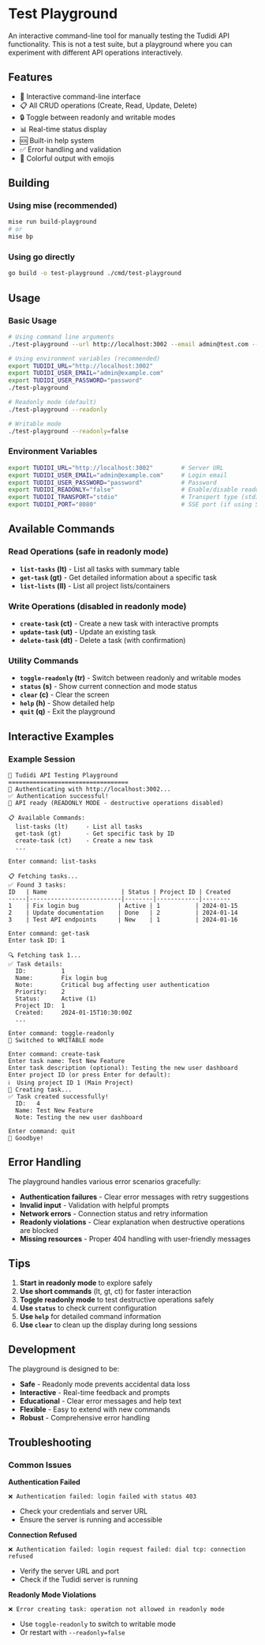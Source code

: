 # Test Playground

An interactive command-line tool for manually testing the Tudidi API functionality. This is not a test suite, but a playground where you can experiment with different API operations interactively.

## Features

- 🔧 Interactive command-line interface
- 📋 All CRUD operations (Create, Read, Update, Delete)
- 🔒 Toggle between readonly and writable modes
- 📊 Real-time status display
- 🆘 Built-in help system
- ✅ Error handling and validation
- 🎨 Colorful output with emojis

## Building

### Using mise (recommended)
```bash
mise run build-playground
# or
mise bp
```

### Using go directly
```bash
go build -o test-playground ./cmd/test-playground
```

## Usage

### Basic Usage
```bash
# Using command line arguments
./test-playground --url http://localhost:3002 --email admin@test.com --password secret

# Using environment variables (recommended)
export TUDIDI_URL="http://localhost:3002"
export TUDIDI_USER_EMAIL="admin@example.com"
export TUDIDI_USER_PASSWORD="password"
./test-playground

# Readonly mode (default)
./test-playground --readonly

# Writable mode
./test-playground --readonly=false
```

### Environment Variables
```bash
export TUDIDI_URL="http://localhost:3002"        # Server URL
export TUDIDI_USER_EMAIL="admin@example.com"     # Login email
export TUDIDI_USER_PASSWORD="password"           # Password
export TUDIDI_READONLY="false"                   # Enable/disable readonly mode
export TUDIDI_TRANSPORT="stdio"                  # Transport type (stdio/sse)
export TUDIDI_PORT="8080"                        # SSE port (if using SSE)
```

## Available Commands

### Read Operations (safe in readonly mode)
- **`list-tasks` (lt)** - List all tasks with summary table
- **`get-task` (gt)** - Get detailed information about a specific task
- **`list-lists` (ll)** - List all project lists/containers

### Write Operations (disabled in readonly mode)
- **`create-task` (ct)** - Create a new task with interactive prompts
- **`update-task` (ut)** - Update an existing task
- **`delete-task` (dt)** - Delete a task (with confirmation)

### Utility Commands
- **`toggle-readonly` (tr)** - Switch between readonly and writable modes
- **`status` (s)** - Show current connection and mode status
- **`clear` (c)** - Clear the screen
- **`help` (h)** - Show detailed help
- **`quit` (q)** - Exit the playground

## Interactive Examples

### Example Session
```
🔧 Tudidi API Testing Playground
==================================
🔐 Authenticating with http://localhost:3002...
✅ Authentication successful!
🚀 API ready (READONLY MODE - destructive operations disabled)

📋 Available Commands:
  list-tasks (lt)     - List all tasks
  get-task (gt)       - Get specific task by ID
  create-task (ct)    - Create a new task
  ...

Enter command: list-tasks

📋 Fetching tasks...
✅ Found 3 tasks:
ID   | Name                     | Status | Project ID | Created
-----|--------------------------|--------|------------|--------
1    | Fix login bug           | Active | 1          | 2024-01-15
2    | Update documentation    | Done   | 2          | 2024-01-14
3    | Test API endpoints      | New    | 1          | 2024-01-16

Enter command: get-task
Enter task ID: 1

🔍 Fetching task 1...
✅ Task details:
  ID:          1
  Name:        Fix login bug
  Note:        Critical bug affecting user authentication
  Priority:    2
  Status:      Active (1)
  Project ID:  1
  Created:     2024-01-15T10:30:00Z
  ...

Enter command: toggle-readonly
🔄 Switched to WRITABLE mode

Enter command: create-task
Enter task name: Test New Feature
Enter task description (optional): Testing the new user dashboard
Enter project ID (or press Enter for default): 
ℹ️  Using project ID 1 (Main Project)
🔨 Creating task...
✅ Task created successfully!
  ID:   4
  Name: Test New Feature
  Note: Testing the new user dashboard

Enter command: quit
👋 Goodbye!
```

## Error Handling

The playground handles various error scenarios gracefully:

- **Authentication failures** - Clear error messages with retry suggestions
- **Invalid input** - Validation with helpful prompts
- **Network errors** - Connection status and retry information
- **Readonly violations** - Clear explanation when destructive operations are blocked
- **Missing resources** - Proper 404 handling with user-friendly messages

## Tips

1. **Start in readonly mode** to explore safely
2. **Use short commands** (lt, gt, ct) for faster interaction
3. **Toggle readonly mode** to test destructive operations safely
4. **Use `status`** to check current configuration
5. **Use `help`** for detailed command information
6. **Use `clear`** to clean up the display during long sessions

## Development

The playground is designed to be:
- **Safe** - Readonly mode prevents accidental data loss
- **Interactive** - Real-time feedback and prompts
- **Educational** - Clear error messages and help text
- **Flexible** - Easy to extend with new commands
- **Robust** - Comprehensive error handling

## Troubleshooting

### Common Issues

**Authentication Failed**
```
❌ Authentication failed: login failed with status 403
```
- Check your credentials and server URL
- Ensure the server is running and accessible

**Connection Refused**
```
❌ Authentication failed: login request failed: dial tcp: connection refused
```
- Verify the server URL and port
- Check if the Tudidi server is running

**Readonly Mode Violations**
```
❌ Error creating task: operation not allowed in readonly mode
```
- Use `toggle-readonly` to switch to writable mode
- Or restart with `--readonly=false`